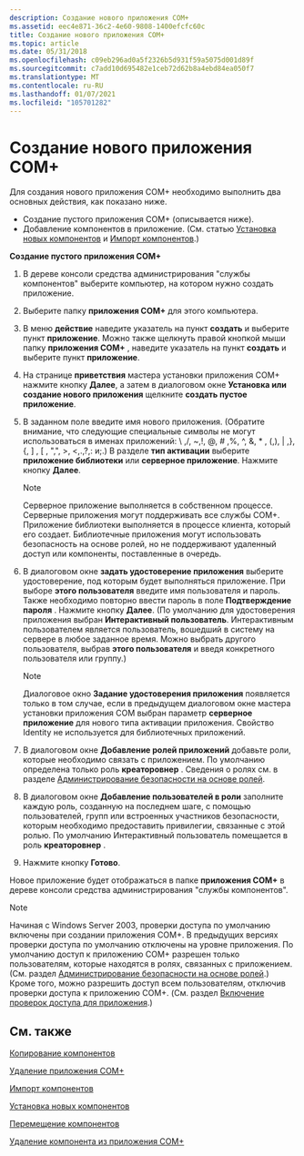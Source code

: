 ```yaml
---
description: Создание нового приложения COM+
ms.assetid: eec4e871-36c2-4e60-9808-1400efcfc60c
title: Создание нового приложения COM+
ms.topic: article
ms.date: 05/31/2018
ms.openlocfilehash: c09eb296ad0a5f2326b5d931f59a5075d001d89f
ms.sourcegitcommit: c7add10d695482e1ceb72d62b8a4ebd84ea050f7
ms.translationtype: MT
ms.contentlocale: ru-RU
ms.lasthandoff: 01/07/2021
ms.locfileid: "105701282"
---
```

# <a name="creating-a-new-com-application"></a>Создание нового приложения COM+

Для создания нового приложения COM+ необходимо выполнить два основных действия, как показано ниже.

-   Создание пустого приложения COM+ (описывается ниже).
-   Добавление компонентов в приложение. (См. статью [Установка новых компонентов](installing-new-components.md) и [Импорт компонентов](importing-components.md).)

**Создание пустого приложения COM+**

1.  В дереве консоли средства администрирования "службы компонентов" выберите компьютер, на котором нужно создать приложение.

2.  Выберите папку **приложения COM+** для этого компьютера.

3.  В меню **действие** наведите указатель на пункт **создать** и выберите пункт **приложение**. Можно также щелкнуть правой кнопкой мыши папку **приложения COM+** , наведите указатель на пункт **создать** и выберите пункт **приложение**.

4.  На странице **приветствия** мастера установки приложения COM+ нажмите кнопку **Далее**, а затем в диалоговом окне **Установка или создание нового приложения** щелкните **создать пустое приложение**.

5.  В заданном поле введите имя нового приложения. (Обратите внимание, что следующие специальные символы не могут использоваться в именах приложений: \\ ,/, ~,!, @, \# ,%, ^, &, \* , (,), \| ,}, {, \] , \[ , ",", >, <,.,?,: и;.) В разделе **тип активации** выберите **приложение библиотеки** или **серверное приложение**. Нажмите кнопку **Далее**.

    > [!Note]  
    > Серверное приложение выполняется в собственном процессе. Серверные приложения могут поддерживать все службы COM+. Приложение библиотеки выполняется в процессе клиента, который его создает. Библиотечные приложения могут использовать безопасность на основе ролей, но не поддерживают удаленный доступ или компоненты, поставленные в очередь.

     

6.  В диалоговом окне **задать удостоверение приложения** выберите удостоверение, под которым будет выполняться приложение. При выборе **этого пользователя** введите имя пользователя и пароль. Также необходимо повторно ввести пароль в поле **Подтверждение пароля** . Нажмите кнопку **Далее**. (По умолчанию для удостоверения приложения выбран **Интерактивный пользователь**. Интерактивным пользователем является пользователь, вошедший в систему на сервере в любое заданное время. Можно выбрать другого пользователя, выбрав **этого пользователя** и введя конкретного пользователя или группу.)

    > [!Note]  
    > Диалоговое окно **Задание удостоверения приложения** появляется только в том случае, если в предыдущем диалоговом окне мастера установки приложения COM выбран параметр **серверное приложение** для нового типа активации приложения. Свойство Identity не используется для библиотечных приложений.

     

7.  В диалоговом окне **Добавление ролей приложений** добавьте роли, которые необходимо связать с приложением. По умолчанию определена только роль **креаторовнер** . Сведения о ролях см. в разделе [Администрирование безопасности на основе ролей](role-based-security-administration.md).

8.  В диалоговом окне **Добавление пользователей в роли** заполните каждую роль, созданную на последнем шаге, с помощью пользователей, групп или встроенных участников безопасности, которым необходимо предоставить привилегии, связанные с этой ролью. По умолчанию Интерактивный пользователь помещается в роль **креаторовнер** .

9.  Нажмите кнопку **Готово**.

Новое приложение будет отображаться в папке **приложения COM+** в дереве консоли средства администрирования "службы компонентов".

> [!Note]  
> Начиная с Windows Server 2003, проверки доступа по умолчанию включены при создании приложения COM+. В предыдущих версиях проверки доступа по умолчанию отключены на уровне приложения. По умолчанию доступ к приложению COM+ разрешен только пользователям, которые находятся в ролях, связанных с приложением. (См. раздел [Администрирование безопасности на основе ролей](role-based-security-administration.md).) Кроме того, можно разрешить доступ всем пользователям, отключив проверки доступа к приложению COM+. (См. раздел [Включение проверок доступа для приложения](enabling-access-checks-for-an-application.md).)

 

## <a name="related-topics"></a>См. также

<dl> <dt>

[Копирование компонентов](copying-components.md)
</dt> <dt>

[Удаление приложения COM+](deleting-a-com--application.md)
</dt> <dt>

[Импорт компонентов](importing-components.md)
</dt> <dt>

[Установка новых компонентов](installing-new-components.md)
</dt> <dt>

[Перемещение компонентов](moving-components.md)
</dt> <dt>

[Удаление компонента из приложения COM+](removing-a-component-from-a-com--application.md)
</dt> </dl>

 

 



